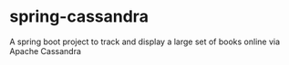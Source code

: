 # spring-cassandra
A spring boot project to track and display a large set of books online via Apache Cassandra
